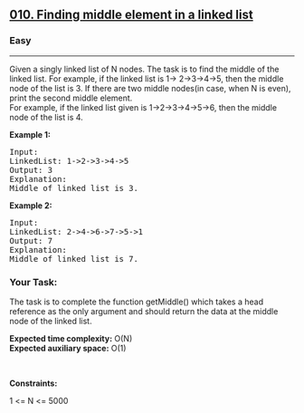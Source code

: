 <h2><a href="https://www.geeksforgeeks.org/problems/finding-middle-element-in-a-linked-list/1">010. Finding middle element in a linked list</a></h2><h3>Easy</h3><hr><p>Given a singly linked list of N nodes.
The task is to find the middle of the linked list. For example, if the linked list is
1-> 2->3->4->5, then the middle node of the list is 3.
If there are two middle nodes(in case, when N is even), print the second middle element. </br>
For example, if the linked list given is 1->2->3->4->5->6, then the middle node of the list is 4.</p>

<p><strong class="example">Example 1:</strong></p>
<pre>
Input:
LinkedList: 1->2->3->4->5
Output: 3 
Explanation: 
Middle of linked list is 3.
</pre>

<p><strong class="example">Example 2:</strong></p>
<pre>
Input:
LinkedList: 2->4->6->7->5->1
Output: 7 
Explanation: 
Middle of linked list is 7.
</pre>

<h3>Your Task:</h3>
<p>
The task is to complete the function getMiddle() which takes a head reference as the only argument and should return the data at the middle node of the linked list.
</p>

<p><b>Expected time complexity:</b> O(N) </br>
<b>Expected auxiliary space:</b> O(1)</p>

<p>&nbsp;</p>
<p><strong>Constraints:</strong></p>
<p>1 <= N <= 5000</p>
